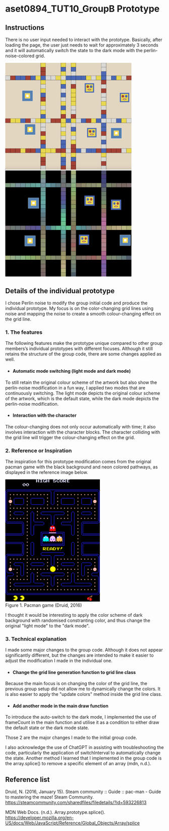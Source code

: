 # aset0894_TUT10_GroupB Prototype

## Instructions
There is no user input needed to interact with the prototype. Basically, after loading the page, the user just needs to wait for approximately 3 seconds and it will automatically switch the state to the dark mode with the perlin-noise-colored grid.

<p float="left">
    <img src="assets/lightmode.png" width = "400" />
    <img src="assets/darkmode.png" width = "400" />
</p>


## Details of the individual prototype
I chose Perlin noise to modify the group initial code and produce the individual prototype. My focus is on the color-changing grid lines using noise and mapping the noise to create a smooth colour-changing effect on the grid line.

### 1. The features
The following features make the prototype unique compared to other group members’s individual prototypes with different focuses. Although it still retains the structure of the group code, there are some changes applied as well.

- #### Automatic mode switching (light mode and dark mode)

To still retain the original colour scheme of the artwork but also show the perlin-noise modification in a fun way, I applied two modes that are continuously switching. The light mode depicts the original colour scheme of the artwork, which is the default state, while the dark mode depicts the perlin-noise modification.

- #### Interaction with the character

The colour-changing does not only occur automatically with time; it also involves interaction with the character blocks. The character colliding with the grid line will trigger the colour-changing effect on the grid.

### 2. Reference or Inspiration
The inspiration for this prototype modification comes from the original pacman game with the black background and neon colored pathways, as displayed in the reference image below. 


<img src="assets/pacman-dark-mode.png" width = "300" />
<br>
Figure 1. Pacman game (Druid, 2016)

I thought it would be interesting to apply the color scheme of dark background with randomised constranting color, and thus change the original "light mode" to the "dark mode".


### 3. Technical explanation

I made some major changes to the group code. Although it does not appear significantly different, but the changes are intended to make it easier to adjust the modification I made in the individual one. 

- #### Change the grid line generation function to grid line class
Because the main focus is on changing the color of the grid line, the previous group setup did not allow me to dynamically change the colors. It is also easier to apply the "update colors" method inside the grid line class.

- #### Add another mode in the main draw function
To introduce the auto-switch to the dark mode, I implemented the use of frameCount in the main function and utilise it as a condition to either draw the default state or the dark mode state.

Those 2 are the major changes I made to the initial group code.

I also acknowledge the use of ChatGPT in assisting with troubleshooting the code, particularly the application of switchInterval to automatically change the state. Another method I learned that I implemented in the group code is the array.splice() to remove a specific element of an array (mdn, n.d.).


## Reference list
Druid, N. (2016, January 15). Steam community :: Guide :: pac-man - Guide to mastering the maze! Steam Community. https://steamcommunity.com/sharedfiles/filedetails/?id=593226813

MDN Web Docs. (n.d.). Array.prototype.splice(). https://developer.mozilla.org/en-US/docs/Web/JavaScript/Reference/Global_Objects/Array/splice





